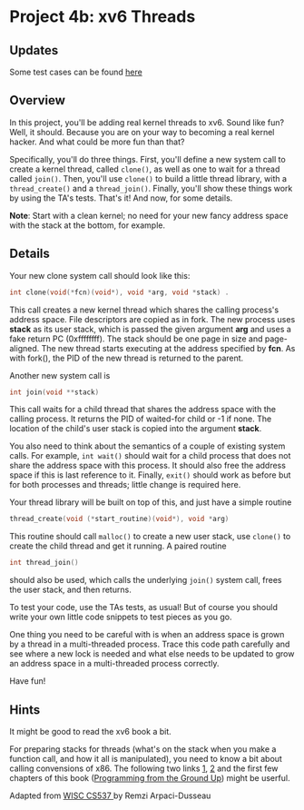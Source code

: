 # Project 4b: xv6 Threads

## Updates

Some test cases can be found [here](../tests/project4btest.tar.gz)


## Overview

In this project, you'll be adding real kernel threads to xv6. Sound like fun? Well, it should. Because you are on your way to becoming a real kernel hacker. And what could be more fun than that?

Specifically, you'll do three things. First, you'll define a new system call to create a kernel thread, called `clone()`, as well as one to wait for a thread called `join()`. Then, you'll use `clone()` to build a little thread library, with a `thread_create()` and a `thread_join()`. Finally, you'll show these things work by using the TA's tests. That's it! And now, for some details.

**Note**: Start with a clean kernel; no need for your new fancy address space with the stack at the bottom, for example.

## Details

Your new clone system call should look like this: 
```c
int clone(void(*fcn)(void*), void *arg, void *stack) .
```
This call creates a new kernel thread which shares the calling process's address space. File descriptors are copied as in fork. The new process uses **stack** as its user stack, which is passed the given argument **arg** and uses a fake return PC (0xffffffff). The stack should be one page in size and page-aligned. The new thread starts executing at the address specified by **fcn**. As with fork(), the PID of the new thread is returned to the parent.

Another new system call is 
```c
int join(void **stack) 
```
This call waits for a child thread that shares the address space with the calling process. It returns the PID of waited-for child or -1 if none. The location of the child's user stack is copied into the argument **stack**.

You also need to think about the semantics of a couple of existing system calls. For example, `int wait()` should wait for a child process that does not share the address space with this process. It should also free the address space if this is last reference to it. Finally, `exit()` should work as before but for both processes and threads; little change is required here.

Your thread library will be built on top of this, and just have a simple routine
```c 
thread_create(void (*start_routine)(void*), void *arg) 
```
This routine should call `malloc()` to create a new user stack, use `clone()` to create the child thread and get it running. A paired routine
```c
int thread_join() 
```
should also be used, which calls the underlying `join()` system call, frees the user stack, and then returns.

To test your code, use the TAs tests, as usual! But of course you should write your own little code snippets to test pieces as you go.

One thing you need to be careful with is when an address space is grown by a thread in a multi-threaded process. Trace this code path carefully and see where a new lock is needed and what else needs to be updated to grow an address space in a multi-threaded process correctly.

Have fun!

## Hints

It might be good to read the xv6 book a bit.

For preparing stacks for threads
(what's on the stack when you make a function call, and how it all is manipulated),
you need to know a bit about calling convensions of x86.
The following two links [1](https://en.wikibooks.org/wiki/X86_Disassembly/Functions_and_Stack_Frames
), [2](https://en.wikibooks.org/wiki/X86_Disassembly/Calling_Conventions) and the first few chapters of this book ([Programming from the Ground Up](http://download.savannah.gnu.org/releases/pgubook/ProgrammingGroundUp-1-0-booksize.pdf)) might be userful.


<div id="footer">
  Adapted from <a href="http://pages.cs.wisc.edu/~remzi/Classes/537/Fall2013/Projects/p4b.html"> WISC CS537 </a> by Remzi Arpaci-Dusseau 
</div>

